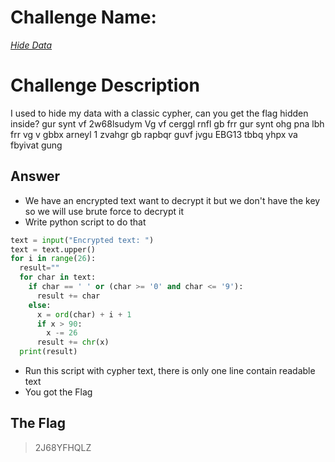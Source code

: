 # Challenge Name:
 [*Hide Data*](https://cybertalents.com/challenges/cryptography/hide-data)
 
# Challenge Description
I used to hide my data with a classic cypher, can you get the flag hidden inside? gur synt vf 2w68lsudym Vg vf cerggl rnfl gb frr gur synt ohg pna lbh frr vg v gbbx arneyl 1 zvahgr gb rapbqr guvf jvgu EBG13 tbbq yhpx va fbyivat gung


## Answer
* We have an encrypted text want to decrypt it but we don't have the key so we will use brute force to decrypt it
* Write python script to do that
```py
text = input("Encrypted text: ")
text = text.upper()
for i in range(26):
  result=""
  for char in text:
    if char == ' ' or (char >= '0' and char <= '9'):
      result += char
    else: 
      x = ord(char) + i + 1
      if x > 90: 
        x -= 26
      result += chr(x)	
  print(result)	
```
* Run this script with cypher text, there is only one line contain readable text 
* You got the Flag

 ## The Flag
 > 2J68YFHQLZ
